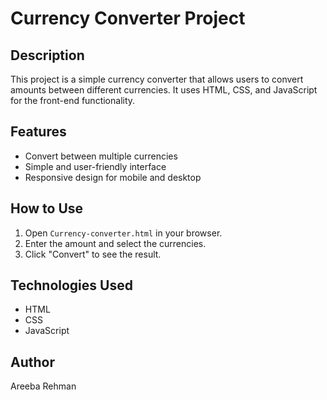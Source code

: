 # Currency Converter Project

## Description
This project is a simple currency converter that allows users to convert amounts between different currencies. It uses HTML, CSS, and JavaScript for the front-end functionality.

## Features
- Convert between multiple currencies
- Simple and user-friendly interface
- Responsive design for mobile and desktop

## How to Use
1. Open `Currency-converter.html` in your browser.
2. Enter the amount and select the currencies.
3. Click "Convert" to see the result.

## Technologies Used
- HTML
- CSS
- JavaScript

## Author
Areeba Rehman
